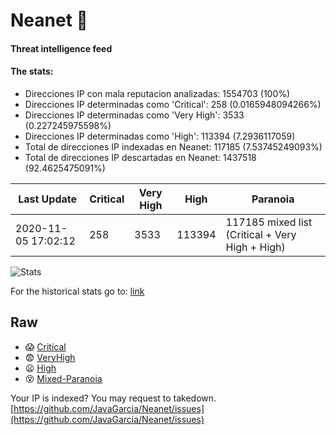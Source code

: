 # Neanet :hocho:
#### Threat intelligence feed
#### The stats:

- Direcciones IP con mala reputacion analizadas: 1554703 (100%)
- Direcciones IP determinadas como 'Critical':  258 (0.0165948094266%)
- Direcciones IP determinadas como 'Very High':  3533 (0.227245975598%)
- Direcciones IP determinadas como 'High':  113394 (7.2936117059)
- Total de direcciones IP indexadas en Neanet:  117185 (7.53745249093%)
- Total de direcciones IP descartadas en Neanet:  1437518 (92.4625475091%)

| Last Update | Critical | Very High | High | Paranoia |
| --- | --- | --- | --- | --- |
| 2020-11-05 17:02:12 | 258 | 3533 | 113394 | 117185 mixed list (Critical + Very High + High)|

![Stats](https://docs.google.com/spreadsheets/d/e/2PACX-1vSnaNMIXVabIpDJjufMlzH7poXnshF3mgd8Is1g9ytUEzVsP5my4Trn8f-xkoLLQ38xpL3HtmUexLo6/pubchart?oid=501124687&format=image)

For the historical stats go to: [link](/stats.csv)
## Raw
- :scream: [Critical](https://raw.githubusercontent.com/JavaGarcia/Neanet/master/blacklists/neanet_critical.txt)
- :fearful: [VeryHigh](https://raw.githubusercontent.com/JavaGarcia/Neanet/master/blacklists/neanet_veryHigh.txtt)
- :frowning: [High](https://raw.githubusercontent.com/JavaGarcia/Neanet/master/blacklists/neanet_high.txt)
- :dizzy_face: [Mixed-Paranoia](https://raw.githubusercontent.com/JavaGarcia/Neanet/master/blacklists/neanet_all.txt)


Your IP is indexed? You may request to takedown. [https://github.com/JavaGarcia/Neanet/issues](https://github.com/JavaGarcia/Neanet/issues)




































































































































































































































































































































































































































































































































































































































































































































































































































































































































































































































































































































































































































































































































































































































































































































































































































































































































































































































































































































































































